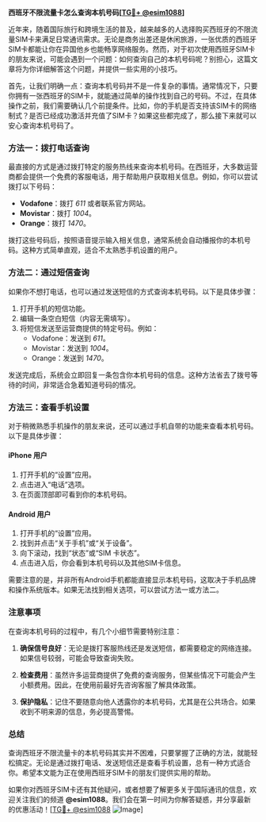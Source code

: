 **西班牙不限流量卡怎么查询本机号码[[TG💪+ @esim1088](https://t.me/s/esim1088)]**

近年来，随着国际旅行和跨境生活的普及，越来越多的人选择购买西班牙的不限流量SIM卡来满足日常通讯需求。无论是商务出差还是休闲旅游，一张优质的西班牙SIM卡都能让你在异国他乡也能畅享网络服务。然而，对于初次使用西班牙SIM卡的朋友来说，可能会遇到一个问题：如何查询自己的本机号码呢？别担心，这篇文章将为你详细解答这个问题，并提供一些实用的小技巧。

首先，让我们明确一点：查询本机号码并不是一件复杂的事情。通常情况下，只要你拥有一张西班牙的SIM卡，就能通过简单的操作找到自己的号码。不过，在具体操作之前，我们需要确认几个前提条件。比如，你的手机是否支持该SIM卡的网络制式？是否已经成功激活并充值了SIM卡？如果这些都完成了，那么接下来就可以安心查询本机号码了。

### 方法一：拨打电话查询

最直接的方式是通过拨打特定的服务热线来查询本机号码。在西班牙，大多数运营商都会提供一个免费的客服电话，用于帮助用户获取相关信息。例如，你可以尝试拨打以下号码：

- **Vodafone**：拨打 *611* 或者联系官方网站。
- **Movistar**：拨打 *1004*。
- **Orange**：拨打 *1470*。

拨打这些号码后，按照语音提示输入相关信息，通常系统会自动播报你的本机号码。这种方式简单直观，适合不太熟悉手机设置的用户。

### 方法二：通过短信查询

如果你不想打电话，也可以通过发送短信的方式查询本机号码。以下是具体步骤：

1. 打开手机的短信功能。
2. 编辑一条空白短信（内容无需填写）。
3. 将短信发送至运营商提供的特定号码。例如：
   - Vodafone：发送到 *611*。
   - Movistar：发送到 *1004*。
   - Orange：发送到 *1470*。

发送完成后，系统会立即回复一条包含你本机号码的信息。这种方法省去了拨号等待的时间，非常适合急着知道号码的情况。

### 方法三：查看手机设置

对于稍微熟悉手机操作的朋友来说，还可以通过手机自带的功能来查看本机号码。以下是具体步骤：

#### iPhone 用户
1. 打开手机的“设置”应用。
2. 点击进入“电话”选项。
3. 在页面顶部即可看到你的本机号码。

#### Android 用户
1. 打开手机的“设置”应用。
2. 找到并点击“关于手机”或“关于设备”。
3. 向下滚动，找到“状态”或“SIM 卡状态”。
4. 点击进入后，你会看到本机号码以及其他SIM卡信息。

需要注意的是，并非所有Android手机都能直接显示本机号码，这取决于手机品牌和操作系统版本。如果无法找到相关选项，可以尝试方法一或方法二。

### 注意事项

在查询本机号码的过程中，有几个小细节需要特别注意：

1. **确保信号良好**：无论是拨打客服热线还是发送短信，都需要稳定的网络连接。如果信号较弱，可能会导致查询失败。
   
2. **检查费用**：虽然许多运营商提供了免费的查询服务，但某些情况下可能会产生小额费用。因此，在使用前最好先咨询客服了解具体政策。

3. **保护隐私**：记住不要随意向他人透露你的本机号码，尤其是在公共场合。如果收到不明来源的信息，务必提高警惕。

### 总结

查询西班牙不限流量卡的本机号码其实并不困难，只要掌握了正确的方法，就能轻松搞定。无论是通过拨打电话、发送短信还是查看手机设置，总有一种方式适合你。希望本文能为正在使用西班牙SIM卡的朋友们提供实用的帮助。

如果你对西班牙SIM卡还有其他疑问，或者想要了解更多关于国际通讯的信息，欢迎关注我们的频道 **@esim1088**。我们会在第一时间为你解答疑惑，并分享最新的优惠活动！[[TG💪+ @esim1088](https://t.me/s/esim1088) ![Image](https://i.postimg.cc/4NQfJmqS/Snipaste-2025-05-13-00-14-12.png)]